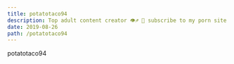 ```yaml
---
title: potatotaco94
description: Top adult content creator 👁♐️ 👑 subscribe to my porn site below IG Missskaylax
date: 2019-08-26
path: /potatotaco94
---
```


potatotaco94